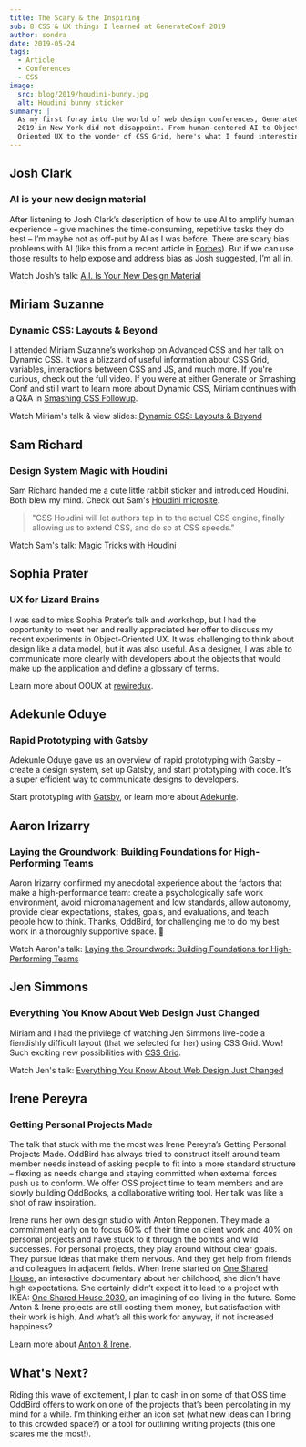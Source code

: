 ```yaml
---
title: The Scary & the Inspiring
sub: 8 CSS & UX things I learned at GenerateConf 2019
author: sondra
date: 2019-05-24
tags:
  - Article
  - Conferences
  - CSS
image:
  src: blog/2019/houdini-bunny.jpg
  alt: Houdini bunny sticker
summary: |
  As my first foray into the world of web design conferences, GenerateConf
  2019 in New York did not disappoint. From human-centered AI to Object
  Oriented UX to the wonder of CSS Grid, here's what I found interesting.
---
```


## Josh Clark

### AI is your new design material

After listening to Josh Clark’s description of how to use AI to amplify
human experience – give machines the time-consuming, repetitive tasks
they do best – I’m maybe not as off-put by AI as I was before. There are
scary bias problems with AI (like this from a recent article in
[Forbes]). But if we can use those results to help expose and address
bias as Josh suggested, I’m all in.

Watch Josh's talk: [A.I. Is Your New Design Material]

  [Forbes]: https://www.forbes.com/sites/bernardmarr/2019/01/29/3-steps-to-tackle-the-problem-of-bias-in-artificial-intelligence/
  [A.I. Is Your New Design Material]: https://bigmedium.com/speaking/ai-is-your-new-design-material.html

## Miriam Suzanne

### Dynamic CSS: Layouts & Beyond

I attended Miriam Suzanne’s workshop on Advanced CSS and her talk on
Dynamic CSS. It was a blizzard of useful information about CSS Grid,
variables, interactions between CSS and JS, and much more. If you're
curious, check out the full video. If you were at either Generate or
Smashing Conf and still want to learn more about Dynamic CSS, Miriam
continues with a Q&A in [Smashing CSS Followup].

Watch Miriam's talk & view slides: [Dynamic CSS: Layouts & Beyond]

  [Smashing CSS Followup]: /2019/05/17/smashing/
  [Dynamic CSS: Layouts & Beyond]: /talks/dynamic-css/

## Sam Richard

### Design System Magic with Houdini

Sam Richard handed me a cute little rabbit sticker and introduced
Houdini. Both blew my mind. Check out Sam's [Houdini microsite].

> "CSS Houdini will let authors tap in to the actual CSS engine, finally
> allowing us to extend CSS, and do so at CSS speeds."

Watch Sam's talk: [Magic Tricks with Houdini]

  [Houdini microsite]: https://houdini.glitch.me/
  [Magic Tricks with Houdini]: https://youtu.be/FYWZrLpN5Po

## Sophia Prater

### UX for Lizard Brains

I was sad to miss Sophia Prater’s talk and workshop, but I had the
opportunity to meet her and really appreciated her offer to discuss my
recent experiments in Object-Oriented UX. It was challenging to think
about design like a data model, but it was also useful. As a designer, I
was able to communicate more clearly with developers about the objects
that would make up the application and define a glossary of terms.

Learn more about OOUX at [rewiredux].

  [rewiredux]: https://www.rewiredux.com/

## Adekunle Oduye

### Rapid Prototyping with Gatsby

Adekunle Oduye gave us an overview of rapid prototyping with Gatsby –
create a design system, set up Gatsby, and start prototyping with code.
It’s a super efficient way to communicate designs to developers.

Start prototyping with [Gatsby], or learn more about [Adekunle].

  [Gatsby]: https://www.gatsbyjs.com/
  [Adekunle]: https://www.adekunleoduye.com/speaking

## Aaron Irizarry

### Laying the Groundwork: Building Foundations for High-Performing Teams

Aaron Irizarry confirmed my anecdotal experience about the factors that
make a high-performance team: create a psychologically safe work
environment, avoid micromanagement and low standards, allow autonomy,
provide clear expectations, stakes, goals, and evaluations, and teach
people how to think. Thanks, OddBird, for challenging me to do my best
work in a thoroughly supportive space. 👏

Watch Aaron's talk: [Laying the Groundwork: Building Foundations for
High-Performing Teams]

  [Laying the Groundwork: Building Foundations for High-Performing Teams]:
    https://vimeo.com/296445890

## Jen Simmons

### Everything You Know About Web Design Just Changed

Miriam and I had the privilege of watching Jen Simmons live-code a
fiendishly difficult layout (that we selected for her) using CSS Grid.
Wow! Such exciting new possibilities with [CSS Grid].

Watch Jen's talk: [Everything You Know About Web Design Just Changed]

  [CSS Grid]: https://gridbyexample.com/examples/
  [Everything You Know About Web Design Just Changed]: https://www.youtube.com/watch?v=jBwBACbRuGY

## Irene Pereyra

### Getting Personal Projects Made

The talk that stuck with me the most was Irene Pereyra’s Getting
Personal Projects Made. OddBird has always tried to construct itself
around team member needs instead of asking people to fit into a more
standard structure – flexing as needs change and staying committed when
external forces push us to conform. We offer OSS project time to team
members and are slowly building OddBooks, a collaborative writing tool.
Her talk was like a shot of raw inspiration.

Irene runs her own design studio with Anton Repponen. They made a
commitment early on to focus 60% of their time on client work and 40% on
personal projects and have stuck to it through the bombs and wild
successes. For personal projects, they play around without clear goals.
They pursue ideas that make them nervous. And they get help from friends
and colleagues in adjacent fields. When Irene started on [One Shared
House], an interactive documentary about her childhood, she didn’t have
high expectations. She certainly didn’t expect it to lead to a project
with IKEA: [One Shared House 2030], an imagining of co-living in the
future. Some Anton & Irene projects are still costing them money, but
satisfaction with their work is high. And what’s all this work for
anyway, if not increased happiness?

Learn more about [Anton & Irene].

  [One Shared House]: http://work.antonandirene.com/onesharedhouse/
  [One Shared House 2030]: http://work.antonandirene.com/onesharedhouse2030/
  [Anton & Irene]: https://antonandirene.com/

## What's Next?

Riding this wave of excitement, I plan to cash in on some of that OSS
time OddBird offers to work on one of the projects that’s been
percolating in my mind for a while. I’m thinking either an icon set
(what new ideas can I bring to this crowded space?) or a tool for
outlining writing projects (this one scares me the most!).
